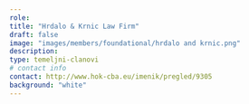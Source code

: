 ```yaml
---
role: 
title: "Hrdalo & Krnic Law Firm"
draft: false
image: "images/members/foundational/hrdalo and krnic.png"
description: 
type: temeljni-clanovi
# contact info
contact: http://www.hok-cba.eu/imenik/pregled/9305
background: "white"
---
```


